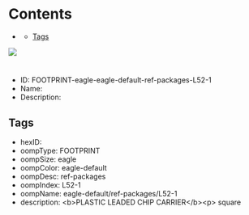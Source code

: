 



Contents
========

* [](#)
	* [Tags](#tags)
  
![][im]
# 

- ID: FOOTPRINT-eagle-eagle-default-ref-packages-L52-1
- Name: 
- Description: 

## Tags

- hexID: 
- oompType: FOOTPRINT
- oompSize: eagle
- oompColor: eagle-default
- oompDesc: ref-packages
- oompIndex: L52-1
- oompName: eagle-default/ref-packages/L52-1
- description: &lt;b&gt;PLASTIC LEADED CHIP CARRIER&lt;/b&gt;&lt;p&gt;&#xD;
square



[im]: image.png
